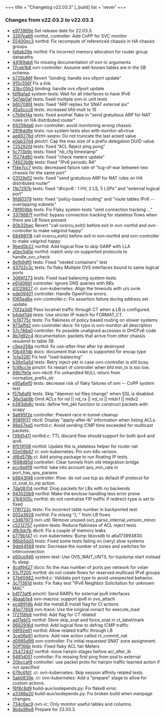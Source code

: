 +++
title = "Changelog v22.03.3"
[_build]
  list = 'never'
+++

### Changes from v22.03.2 to v22.03.3

- [e973969e](https://github.com/ovn-org/ovn/commit/e973969e779f8bff3e450745284c67cb648d2dd5) Set release date for 22.03.3.
- [3297ea66](https://github.com/ovn-org/ovn/commit/3297ea66ef624541e90278e618ff2521979fe22a) northd, controller: Add CoPP for SVC monitor
- [55400ec3](https://github.com/ovn-org/ovn/commit/55400ec33c6fdc371a6f1237b544bbe4e0985486) northd: Fix recompute of referenced chassis in HA chassis groups.
- [fa6ab29e](https://github.com/ovn-org/ovn/commit/fa6ab29e728a469e08f433c6f2c5b48bf846d0b1) northd: Fix incorrect memory allocation for router group datapaths.
- [44189ab6](https://github.com/ovn-org/ovn/commit/44189ab6987d6a06a826edb3cb1bcd510996988d) fix missing documentation of ovn-ic arguments
- [17ceb1b8](https://github.com/ovn-org/ovn/commit/17ceb1b83d09376dfabdf35eac614be8be49b1cb) ovn-controller: Assume well-known tables are in the SB schema.
- [b725b86f](https://github.com/ovn-org/ovn/commit/b725b86fefa35e158ea4aa0b57a9dc023ceaa46a) Revert "binding: handle ovs ofport update"
- [915c556f](https://github.com/ovn-org/ovn/commit/915c556f0c50e81b1dbc05a68d754cf4cb7d4551) Fix a link.
- [33bc05b3](https://github.com/ovn-org/ovn/commit/33bc05b34e3a9d2ca786e8c21ea2313c18ccfe7d) binding: handle ovs ofport update
- [fdf8afad](https://github.com/ovn-org/ovn/commit/fdf8afaddf01ee1aa5c90fd22a30d7a270f904cc) system-tests: Wait for all interfaces to have IPv6
- [5d7ab0af](https://github.com/ovn-org/ovn/commit/5d7ab0af21fc8376a4f80bfec8007d87c92a57ae) tests: fixed multiple ovn-ic unit tests
- [b60708f4](https://github.com/ovn-org/ovn/commit/b60708f4decbb9ae24cdc496954e300d54c47d14) tests: fixed "ARP replies for SNAT external ips"
- [45a5ccc8](https://github.com/ovn-org/ovn/commit/45a5ccc84718692db1ed826ee1abdcc824489e14) tests: increased bfd-mult to 15
- [c7b9e14a](https://github.com/ovn-org/ovn/commit/c7b9e14af21a7a74604e905fbe2917c17917426d) tests: fixed another flake in "send gratuitous ARP for NAT rules on HA distributed router"
- [69259da6](https://github.com/ovn-org/ovn/commit/69259da60bdafbe72f060460f4271459c864221c) ovn-controller: avoid monitoring wrong chassis
- [2816dd9e](https://github.com/ovn-org/ovn/commit/2816dd9ec4cc71c08dc0432601e47133634b422f) tests: run system tests also with monitor-all=true
- [ae89276d](https://github.com/ovn-org/ovn/commit/ae89276d3b55f8b273af71f11b8a490a1a9ee37e) ofctrl-seqno: Do not truncate the last acked value
- [e0ab37d4](https://github.com/ovn-org/ovn/commit/e0ab37d4d8a2b55e4cf6ecbc4d8c29919995f434) pinctrl: Cap the max size of a prefix delegation DUID value.
- [725292fd](https://github.com/ovn-org/ovn/commit/725292fd13eeca4321f84142b57a5915a5998956) tests: fixed "ACL Reject ping pong"
- [5c713b9c](https://github.com/ovn-org/ovn/commit/5c713b9c1755e4e99a36523086d7944a94d6f5cc) tests: fixed "nb_cfg timestamp"
- [15274d80](https://github.com/ovn-org/ovn/commit/15274d8052814ba7a0423036d4ef8d48522bf086) tests: fixed "check meters update"
- [74922b9b](https://github.com/ovn-org/ovn/commit/74922b9b2bfd71f76482179a5d54ed52c11d40ff) tests: fixed "IPv6 periodic RA"
- [f14e7cc7](https://github.com/ovn-org/ovn/commit/f14e7cc7767a8ae054e2c8103c6d98e73137526d) tests: decreased failure rate of "tug-of-war between two chassis for the same port"
- [03129d12](https://github.com/ovn-org/ovn/commit/03129d12aa078190fefecef2786d74ea82fe05a2) tests: fixed "send gratuitous ARP for NAT rules on HA distributed router"
- [11b7297b](https://github.com/ovn-org/ovn/commit/11b7297b43d0c70f6d605e55c80bee7808307b12) tests: fixed "dhcpv6 : 1 HV, 2 LS, 5 LSPs" and "external logical port"
- [9fd81379](https://github.com/ovn-org/ovn/commit/9fd81379b2f32f3a0ca86e6e9e191ad9e4fad4af) tests: fixed "policy-based routing" and "route tables IPv6 -- overlapping subnets"
- [78f959bb](https://github.com/ovn-org/ovn/commit/78f959bbb2abaa76392537e63cce3afc60365108) tests: Fix Flaky system-tests "omit connection tracking ..."
- [3379887f](https://github.com/ovn-org/ovn/commit/3379887ffcf4d4afe70010adac8adb0338bde933) northd: bypass connection tracking for stateless flows when there are LB flows present
- [60b32bec](https://github.com/ovn-org/ovn/commit/60b32bec1f8f2f24db65cb63b7cfeec6d1a10c0d) Revert "call ovsrcu_exit() before exit in ovn-northd and ovn-controller to make valgrind happy"
- [68498118](https://github.com/ovn-org/ovn/commit/6849811833b5a40137288145dc2c3e4ac22f90fd) call ovsrcu_exit() before exit in ovn-northd and ovn-controller to make valgrind happy
- [9bed5b22](https://github.com/ovn-org/ovn/commit/9bed5b2209bc18507f6f41d645db726ac56b1df8) northd: Add logical flow to skip GARP with LLA
- [a0ec5d0e](https://github.com/ovn-org/ovn/commit/a0ec5d0ed1079f7d7436dea2296c2920d5a760ac) northd: match only on supported protocols to handle_svc_check
- [8efb9df0](https://github.com/ovn-org/ovn/commit/8efb9df087541a63fb19473d76ab583589f71c56) tests: Fixed "nested containers" test
- [43702c3c](https://github.com/ovn-org/ovn/commit/43702c3ce4935876fee688c6cea9880c4a08db29) tests: fix flaky Multiple OVS interfaces bound to same logical ports
- [3066f273](https://github.com/ovn-org/ovn/commit/3066f2730cc169f00314fb468b1b49a959fa8322) tests: Fixed load balancing system-tests
- [e61d06b1](https://github.com/ovn-org/ovn/commit/e61d06b151b8ec1d11fea3220afa56f4e9e256c5) controller: Ignore DNS queries with RRs
- [d3129827](https://github.com/ovn-org/ovn/commit/d31298272fbe483b29472c38bf0e1fc58d1b0a72) ci: ovn-kubernetes: Align the timeouts with u/s ovnk
- [ede09401](https://github.com/ovn-org/ovn/commit/ede0940111769c509fd05a41eab1c10e5966f3fc) controller: Handle OpenFlow errors.
- [f065ed6e](https://github.com/ovn-org/ovn/commit/f065ed6ecd2f030b0b389475ee46cf4f9d5acfe4) ovn-controller.c: Fix assertion failure during address set update.
- [70f2a3d9](https://github.com/ovn-org/ovn/commit/70f2a3d92926f4ed36c0a69990ec582d8494a42b) Pass localnet traffic through CT when a LB is configured.
- [b4daf1d4](https://github.com/ovn-org/ovn/commit/b4daf1d47b2b8ba0eb12bdc81547f1a7c2e9315c) tests: Use stricter IP match for FORMAT_CT.
- [1c18775c](https://github.com/ovn-org/ovn/commit/1c18775ce2e329873d6e66b04296da3c5b70d7f9) tests: Fix flakiness of policy based routing on slower systems
- [973affd2](https://github.com/ovn-org/ovn/commit/973affd2de08b68738df5545b57267e55fe84ab8) ovn-controller docs: fix typo in ovn-monitor-all description
- [57c788a0](https://github.com/ovn-org/ovn/commit/57c788a0e1119702dd497d4a03db2be71ae990a1) controller: fix possible unaligned accesses in DHCPv6 code
- [8b7d92c4](https://github.com/ovn-org/ovn/commit/8b7d92c4db90a0084ea982f66c42c872d2d8448d) documentation: packets that arrive from other chassis resubmit to table 38
- [c9ee256a](https://github.com/ovn-org/ovn/commit/c9ee256aac54307157cf86fb12c3e6b95602da37) northd: fix use-after-free after lrp destroyed
- [f0b497db](https://github.com/ovn-org/ovn/commit/f0b497db4c97661c48cf2602ba45e6f1623f6539) docs: document that vxlan is supported for encap type
- [1cfa3281](https://github.com/ovn-org/ovn/commit/1cfa32818e11c1d149dea35392ea7abbb3d1bbd2) Fix test "load-balancing"
- [b36e5a5d](https://github.com/ovn-org/ovn/commit/b36e5a5d82cdf90b76b1908cd3c8f687bc8669f5) tests: Retry inject-pkt in case ovn-controller is still busy.
- [fc98cc1e](https://github.com/ovn-org/ovn/commit/fc98cc1ed586396c5488db0fa3077cda935874c0) pinctrl: fix restart of controller when bfd min_tx is too low.
- [89b7fe1e](https://github.com/ovn-org/ovn/commit/89b7fe1e82602c5ed4fe068da6b6608f50b2585e) ovn-nbctl: Fix unhandled NULL return from normalize_prefix_str
- [e95a6ef0](https://github.com/ovn-org/ovn/commit/e95a6ef0d0d177ddcd11431a1d654900c692e70e) tests: decrease risk of flaky failures of ovn -- CoPP system test
- [f57b6af6](https://github.com/ovn-org/ovn/commit/f57b6af6402817cfb14503e5c2195e5c258d3396) tests: Skip "daemon ssl files change" when SSL is disabled.
- [36e3ab9b](https://github.com/ovn-org/ovn/commit/36e3ab9b47e93af0599a818e9d6b2930e49473f0) Omit ACLs for nd || nd_ra || nd_rs || mldv1 || mldv2
- [b383db8c](https://github.com/ovn-org/ovn/commit/b383db8c7ea7ca711301c745d58b0112a111d3d6) tests: define fmt_pkt function to construct packets with scapy
- [9a695f2e](https://github.com/ovn-org/ovn/commit/9a695f2e7263b1952a3fcdd762de2580311f6b9f) controller: Prevent race in tunnel cleanup
- [958f9117](https://github.com/ovn-org/ovn/commit/958f91172251d47ad9883a2614ac25834f5cd7b5) nbctl: Display "apply-after-lb" information when listing ACLs.
- [98e57ea5](https://github.com/ovn-org/ovn/commit/98e57ea551cfbdeef246baa593486e3b75594c9d) northd.c: Avoid sending ICMP time exceeded for multicast packets.
- [f39d5411](https://github.com/ovn-org/ovn/commit/f39d54116db65c86f025d9ae4c5f5575e1a851cd) northd.c: TTL discard flow should support for both ipv4 and ipv6.
- [6f519108](https://github.com/ovn-org/ovn/commit/6f5191088e064a0bee4e31adf74cae44a0f16e84) northd: Update the is_stateless helper for router nat
- [55e08b67](https://github.com/ovn-org/ovn/commit/55e08b67e15dd3756b55dbd0320d6edb52ca4d1e) ci: ovn-kubernetes: Pin ovn-k8s version.
- [df6d579b](https://github.com/ovn-org/ovn/commit/df6d579b5254e9c960515a633bae4acc1874a224) ci: Add arping package to run floating IP tests.
- [f698d85d](https://github.com/ovn-org/ovn/commit/f698d85de6d44804d5d2c2d48ccb28daec7b7bdb) controller: Clear tunnels from old integration bridge
- [ecc6e6f9](https://github.com/ovn-org/ovn/commit/ecc6e6f9de28f7fd1a3c584e605dc6ad2ad1e462) northd: take into account qos_min_rate in port_has_qos_params
- [b9843f48](https://github.com/ovn-org/ovn/commit/b9843f48bee1db969f3f251e61a526d8da38a443) controller: lflow: do not use tcp as default IP protocol for ct_snat_to_vip action
- [7da08314](https://github.com/ovn-org/ovn/commit/7da0831433bfd2f435f23d43ec606236db5ab7be) northd: Drop packets for LBs with no backends
- [943520b9](https://github.com/ovn-org/ovn/commit/943520b9fc75acc81e6cd483ac15d7062f25179b) northd: Make the enclose handling less error prone
- [21b9305c](https://github.com/ovn-org/ovn/commit/21b9305cb32123916f9631106025897a3933e65a) northd: do not centralize FIP traffic if redirect-type is set to fixed
- [179f722c](https://github.com/ovn-org/ovn/commit/179f722c4c4dad5f513aaf3a1b469654a1d9ad1b) tests: Fix incorrect table number in backported test.
- [002a3928](https://github.com/ovn-org/ovn/commit/002a39289a3dbd412d43042c7f1703e9ff2c253e) northd: Fix missig "); " from LB flows
- [c3d87973](https://github.com/ovn-org/ovn/commit/c3d8797310055e249414174197f0607ae39c88f9) ovn-util: Remove unused ovn_parse_internal_version_minor.
- [c5212757](https://github.com/ovn-org/ovn/commit/c5212757bb77a13a66cdbc872f8da2e90eb228fe) system-tests: Reduce flakiness of ACL reject tests
- [dfb3dcfb](https://github.com/ovn-org/ovn/commit/dfb3dcfb220ec0607f765d4d0601c8ea0995929b) dbctl: Fix a couple of memory leaks
- [b779b147](https://github.com/ovn-org/ovn/commit/b779b147aba5fc9d21ad3533cc5485af7bfe2460) ci: ovn-kubernetes: Bump libovsdb to a6a173993830.
- [96bb5dd3](https://github.com/ovn-org/ovn/commit/96bb5dd3ad6a4291d3e371b42f6937a3cd8dfe44) tests: Fixed some tests failing on (very) slow systems
- [9dd44568](https://github.com/ovn-org/ovn/commit/9dd44568cf38872e0e710fc8d1f211a673227f52) tests: Decrease the number of zones and switches for interconnection
- [e60ce946](https://github.com/ovn-org/ovn/commit/e60ce946fa7a245010503788f34d2970d8666bbb) system-test: Use OVS_WAIT_UNTIL for tcpdump start instead fo sleep
- [4cdf9427](https://github.com/ovn-org/ovn/commit/4cdf9427859f1d4e1c856d4bf3476b3ad8cf749f) docs: fix the max number of ports per network for vxlan
- [51c7f205](https://github.com/ovn-org/ovn/commit/51c7f20574e7d97de0a5bf93f997b84cc868e893) northd: do not create flows for reserved multicast IPv6 groups
- [57b65982](https://github.com/ovn-org/ovn/commit/57b659827ec8551371bd3fc91c6f9e97a4ab5593) northd.c: Validate port type to avoid unexpected behavior.
- [3c71361d](https://github.com/ovn-org/ovn/commit/3c71361d0e0f3d69447a30a8e042ff9175dedc00) tests: Fix flaky test "IPv6 Neighbor Solicitation for unknown MAC"
- [b4f73af6](https://github.com/ovn-org/ovn/commit/b4f73af6d4d270255a60169a419d57057bac6723) pinctrl: Send RARPs for external ipv6 interfaces
- [4baab1e4](https://github.com/ovn-org/ovn/commit/4baab1e45c6e6762625ce709fbed21d0202afdc7) ovn-macros: support ipv6 in ovn_attach
- [ecd9914b](https://github.com/ovn-org/ovn/commit/ecd9914b43888200499fe5d298f605d4a732eb4e) Add the metalLB install flag for CI actions
- [45e77658](https://github.com/ovn-org/ovn/commit/45e776588b7fa6e1733c77d36ea59cde5cd2dbc8) ovn-trace: Use the original ovnact for execute_load
- [172156b6](https://github.com/ovn-org/ovn/commit/172156b60b4955d345195d37d8ca1917859d9289) northd: Add flag for CT related
- [ad11ebf3](https://github.com/ovn-org/ovn/commit/ad11ebf3d10edfe535a7ee91fd402f6ed234beb6) northd: Store skip_snat and force_snat in ct_label/mark
- [9682916d](https://github.com/ovn-org/ovn/commit/9682916dbaab6ca38e91a9c89a1c11df112f32a7) northd: Add logical flow to defrag ICMP traffic
- [06f92e61](https://github.com/ovn-org/ovn/commit/06f92e616c63815f4514e36192141b4c187e745a) northd: Allow related traffic through LB
- [3ce06e61](https://github.com/ovn-org/ovn/commit/3ce06e61b36d639220a646f2c01eb4263b490b6b) actions: Add new action called ct_commit_nat
- [d0985d99](https://github.com/ovn-org/ovn/commit/d0985d9935af82a91e9412596247f3414d5b92c6) ovn-controller: Fix initial requested SNAT zone assignment.
- [50ff166b](https://github.com/ovn-org/ovn/commit/50ff166b870430fb620326cec17cdd08e43e1b13) tests: Fixed flaky ACL fair Meters
- [254724d7](https://github.com/ovn-org/ovn/commit/254724d7442a79144b70bfbaf8fadd47b96f226a) northd: move hairpin stages before acl_after_lb
- [9481d051](https://github.com/ovn-org/ovn/commit/9481d05104e3466c8663341d4d8f54d0d2db43c5) controller: Fix missing first ping from pod to external
- [20bccaf8](https://github.com/ovn-org/ovn/commit/20bccaf8444f92f7c3264ab17e061969bae5e6da) controller: use packet proto for hairpin traffic learned action if not specified
- [679c6fd1](https://github.com/ovn-org/ovn/commit/679c6fd1343ca85b7ada765941909bc7bb83c6ed) .ci: ovn-kubernetes: Skip session affinity related tests.
- [5ab0839e](https://github.com/ovn-org/ovn/commit/5ab0839ea27f6787edc849150e56631e78e9d7c4) .ci: ovn-kubernetes: Add a "prepare" stage to allow for custom actions.
- [f6f8c8d9](https://github.com/ovn-org/ovn/commit/f6f8c8d9c3d080ebd1ea721fcf4daabd25d525c8) build-aux/sodepends.py: Fix flake8 error.
- [a3388a20](https://github.com/ovn-org/ovn/commit/a3388a203f11ec5a51d3ecb04664dd3d0f5bdde1) build-aux/sodepends.py: Fix broken build when manpage changes.
- [734c6ac9](https://github.com/ovn-org/ovn/commit/734c6ac90cac028cc75169ec8c257f6349382a09) ovn-ic: Only monitor useful tables and columns.
- [8b4a99e8](https://github.com/ovn-org/ovn/commit/8b4a99e8484c3d0bca58c920ad97d813ed3cc90b) Prepare for 22.03.3.
